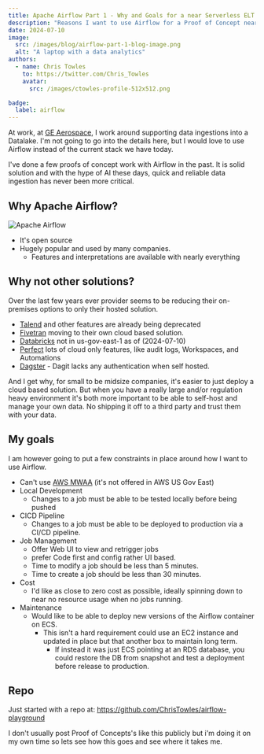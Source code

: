 ```yaml
---
title: Apache Airflow Part 1 - Why and Goals for a near Serverless ELT
description: "Reasons I want to use Airflow for a Proof of Concept near Serverless ELT"
date: 2024-07-10
image:
  src: /images/blog/airflow-part-1-blog-image.png
  alt: "A laptop with a data analytics"
authors:
  - name: Chris Towles
    to: https://twitter.com/Chris_Towles
    avatar:
      src: /images/ctowles-profile-512x512.png

badge:
  label: airflow
---
```


At work, at [GE Aerospace](https://www.geaerospace.com/), I work around supporting data ingestions into a Datalake. I'm not going to go into the details here, but I would love to use Airflow instead of the current stack we have today.

I've done a few proofs of concept work with Airflow in the past. It is solid solution and with the hype of AI these days, quick and reliable data ingestion has never been more critical.

## Why Apache Airflow?

![Apache Airflow](/images/blog/airflow-logo.png)

- It's open source
- Hugely popular and used by many companies.
  - Features and interpretations are available with nearly everything

## Why not other solutions?

Over the last few years ever provider seems to be reducing their on-premises options to only their hosted solution.

  - [Talend](https://www.talend.com/products/talend-open-studio/) and other features are already being deprecated
  - [Fivetran](https://fivetran.com) moving to their own cloud based solution.
  - [Databricks](https://docs.databricks.com/en/resources/supported-regions.html) not in us-gov-east-1 as of (2024-07-10)
  - [Perfect](https://docs.prefect.io/latest/guides/host/) lots of cloud only features, like audit logs, Workspaces, and Automations
  - [Dagster](https://github.com/dagster-io/dagster/issues/2219) - Dagit lacks any authentication when self hosted.


And I get why, for small to be midsize companies, it's easier to just deploy a cloud based solution. But when you have a really large and/or regulation heavy environment it's both more important to be able to self-host and manage your own data. No shipping it off to a third party and trust them with your data.


## My goals

I am however going to put a few constraints in place around how I want to use Airflow.

- Can't use [AWS MWAA](https://aws.amazon.com/mwaa/) (it's not offered in AWS US Gov East)
- Local Development
  - Changes to a job must be able to be tested locally before being pushed
- CICD Pipeline
  - Changes to a job must be able to be deployed to production via a CI/CD pipeline.
- Job Management
  - Offer Web UI to view and retrigger jobs
  - prefer Code first and config rather UI based.
  - Time to modify a job should be less than 5 minutes.
  - Time to create a job should be less than 30 minutes.
- Cost
  - I'd like as close to zero cost as possible, ideally spinning down to near no resource usage when no jobs running.
- Maintenance 
  - Would like to be able to deploy new versions of the Airflow container on ECS.
    - This isn't a hard requirement could use an EC2 instance and updated in place but that another box to maintain long term.
      - If instead it was just ECS pointing at an RDS database, you could restore the DB from snapshot and test a deployment before release to production.

## Repo

Just started with a repo at: https://github.com/ChrisTowles/airflow-playground

I don't usually post Proof of Concepts's like this publicly but i'm doing it on my own time so lets see how this goes and see where it takes me.

